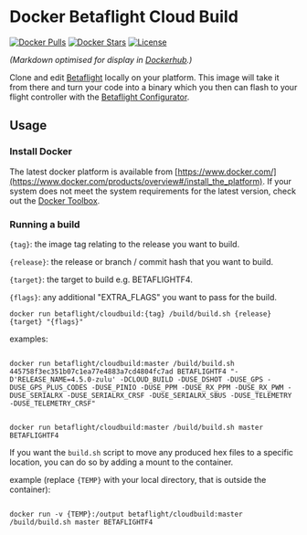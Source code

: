 # Docker Betaflight Cloud Build
[![Docker Pulls](https://img.shields.io/docker/pulls/betaflight/cloudbuild.svg)](https://hub.docker.com/r/betaflight/cloudbuild/) [![Docker Stars](https://img.shields.io/docker/stars/betaflight/cloudbuild.svg)](https://hub.docker.com/r/betaflight/cloudbuild/) [![License](https://img.shields.io/badge/license-GPL--3.0-blue.svg?style=flat)](https://github.com/betaflight/cloudbuild/blob/master/LICENSE)

_(Markdown optimised for display in [Dockerhub](https://hub.docker.com/r/betaflight/cloudbuild).)_

Clone and edit [Betaflight](https://github.com/betaflight/betaflight) locally on your platform. This image will take it from there and turn your code into a binary which you then can flash to your flight controller with the [Betaflight Configurator](https://github.com/betaflight/betaflight-configurator).

## Usage
### Install Docker
The latest docker platform is available from [https://www.docker.com/](https://www.docker.com/products/overview#/install_the_platform). If your system does not meet the system requirements for the latest version, check out the [Docker Toolbox](https://www.docker.com/products/docker-toolbox).

### Running a build

`{tag}`:     the image tag relating to the release you want to build.

`{release}`: the release or branch / commit hash that you want to build.

`{target}`:  the target to build e.g. BETAFLIGHTF4.

`{flags}`:   any additional "EXTRA_FLAGS" you want to pass for the build.


```
docker run betaflight/cloudbuild:{tag} /build/build.sh {release} {target} "{flags}"
```

examples:

```

docker run betaflight/cloudbuild:master /build/build.sh 445758f3ec351b07c1ea77e4883a7cd4804fc7ad BETAFLIGHTF4 "-D'RELEASE_NAME=4.5.0-zulu' -DCLOUD_BUILD -DUSE_DSHOT -DUSE_GPS -DUSE_GPS_PLUS_CODES -DUSE_PINIO -DUSE_PPM -DUSE_RX_PPM -DUSE_RX_PWM -DUSE_SERIALRX -DUSE_SERIALRX_CRSF -DUSE_SERIALRX_SBUS -DUSE_TELEMETRY -DUSE_TELEMETRY_CRSF"

```

```

docker run betaflight/cloudbuild:master /build/build.sh master BETAFLIGHTF4

```

If you want the `build.sh` script to move any produced hex files to a specific location, you can do so by adding a mount to the container.

example (replace `{TEMP}` with your local directory, that is outside the container):

```

docker run -v {TEMP}:/output betaflight/cloudbuild:master /build/build.sh master BETAFLIGHTF4

```

